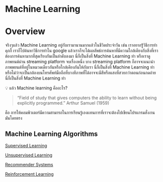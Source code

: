 # Machine Learning

# Overview

จริงๆแล้ว Machine Learning อยู่กับเรามานานมากแล้วในชีวิตประจำวัน เช่น เราอยากรู้้วิธีการทำคุกกี้ เราก็ไปค้นหาวิธีการทำใน google แล้วเราก็จะได้ผลลัพธ์การค้นหาที่มีความใกล้เคียงกับสิ่งที่เราต้องการค้นหามากที่สุดเรียงกันเป็นลำดับลงมา นี่ก็เป็นสิ่งที่ Machine Learning ทำ หรือเราดูภาพยนต์ผ่าน streaming platform จบเรื่องหนึ่ง บาง streaming platform ก็อาจจะแนะนำภาพพยนต์ที่อยู่ในหมวดเดียวกันหรือใกล้เคียงกันให้กับเรา นี่ก็เป็นสิ่งที่ Machine Learning ทำ หรือไม่ว่าจะเป็นกล้องบนโทรศัพท์มือถือที่บางทีภาพที่ได้อาจจะมีสีหรือแสงที่สวยกว่าตอนก่อนกดถ่าย นี่ก็เป็นสิ่งที่ Machine Learning ทำ

<aside>
💡 แล้ว Machine learning คืออะไร?

> “Field of study that gives computers the ability to learn without being explicitly programmed.” 
Arthur Samuel (1959)
> 

คือ การให้คอมพิวเตอร์มีความสามารถในการเรียนรู้เองเเทนการที่เราจะต้องไปเขียนโปรแกรมสั่งงานมันโดยตรง

</aside>

## Machine Learning Algorithms

[Supervised Learning](Machine%20Learning/Supervised%20Learning.md)

[Unsupervised Learning](Machine%20Learning/Unsupervised%20Learning.md)

[Recommender Systems](Machine%20Learning/Recommender%20Systems.md)

[Reinforcement Learning](Machine%20Learning/Reinforcement%20Learning.md)